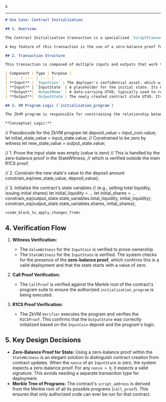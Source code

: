 
s

---

```markdown:transaction/docs/use-cases/initialization.md
# Use Case: Contract Initialization

## 1. Overview

The Contract Initialization transaction is a specialized `ScriptTransaction` used to deploy a new smart contract to the ZkOS blockchain. This process involves creating the contract's initial state from scratch and seeding it with an initial deposit from the deployer's `InputCoin`.

A key feature of this transaction is the use of a zero-balance proof for the initial `InputState`, which signals to the system that this is a contract creation event rather than an update to an existing contract.

## 2. Transaction Structure

This transaction is composed of multiple inputs and outputs that work together to establish the new contract.

| Component | Type | Purpose |
| :--- | :--- | :--- |
| **Input** | `InputCoin` | The deployer's confidential asset, which will be consumed to provide the initial deposit for the contract's state. |
| **Input** | `InputState` | A placeholder for the initial state. Its UTXO does not exist on-chain. Crucially, its corresponding `StateWitness` contains a **zero-balance proof** instead of a signature. |
| **Output**| `OutputMemo` | A data-carrying UTXO, typically used to record metadata about the deployment, such as the initial pool share issued to the deployer. |
| **Output**| `OutputState`| The newly created contract state UTXO. Its value is constrained to match the `InputCoin`'s value, and its state variables are initialized. |

## 3. VM Program Logic (`initialization_program`)

The ZkVM program is responsible for constraining the relationship between the inputs and the newly created outputs.

**Conceptual Logic:**

```
// Pseudocode for the ZkVM program
let deposit_value = input_coin.value;
let initial_state_value = input_state.value; // Constrained to be zero by witness
let new_state_value = output_state.value;

// 1. Prove the input state was empty (value is zero)
// This is handled by the zero-balance proof in the StateWitness,
// which is verified outside the main R1CS proof.

// 2. Constrain the new state's value to the deposit amount
constrain_eq(new_state_value, deposit_value);

// 3. Initialize the contract's state variables
// (e.g., setting total liquidity, issuing initial shares)
let initial_liquidity = ...
let initial_shares = ...
constrain_eq(output_state.state_variables.total_liquidity, initial_liquidity);
constrain_eq(output_state.state_variables.shares, initial_shares);
```
<code_block_to_apply_changes_from>
```

## 4. Verification Flow

1.  **Witness Verification:**
    *   The `ValueWitness` for the `InputCoin` is verified to prove ownership.
    *   The `StateWitness` for the `InputState` is verified. The system checks for the presence of the **zero-balance proof**, which confirms this is a valid deployment and that the state starts with a value of zero.

2.  **Call Proof Verification:**
    *   The `CallProof` is verified against the Merkle root of the contract's program suite to ensure the authorized `initialization_program` is being executed.

3.  **R1CS Proof Verification:**
    *   The ZkVM `Verifier` executes the program and verifies the `R1CSProof`. This confirms that the `OutputState` was correctly initialized based on the `InputCoin` deposit and the program's logic.

## 5. Key Design Decisions

-   **Zero-Balance Proof for State:** Using a zero-balance proof within the `StateWitness` is an elegant solution to distinguish contract creation from contract updates. When the `nonce` of an `InputState` is zero, the system expects a zero-balance proof. For any `nonce > 0`, it expects a valid signature. This avoids needing a separate transaction type for deployment.
-   **Merkle Tree of Programs:** The contract's `script_address` is derived from the Merkle root of all its possible programs (`call_proof`). This ensures that only authorized code can ever be run for that contract.
```

